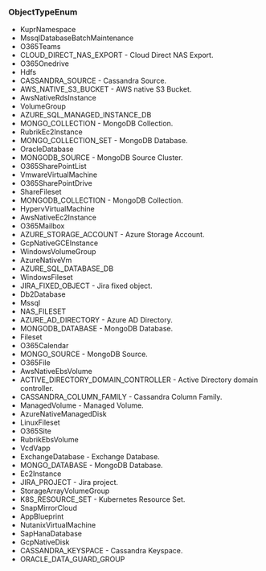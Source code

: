 ### ObjectTypeEnum
- KuprNamespace
- MssqlDatabaseBatchMaintenance
- O365Teams
- CLOUD_DIRECT_NAS_EXPORT - Cloud Direct NAS Export.
- O365Onedrive
- Hdfs
- CASSANDRA_SOURCE - Cassandra Source.
- AWS_NATIVE_S3_BUCKET - AWS native S3 Bucket.
- AwsNativeRdsInstance
- VolumeGroup
- AZURE_SQL_MANAGED_INSTANCE_DB
- MONGO_COLLECTION - MongoDB Collection.
- RubrikEc2Instance
- MONGO_COLLECTION_SET - MongoDB Database.
- OracleDatabase
- MONGODB_SOURCE - MongoDB Source Cluster.
- O365SharePointList
- VmwareVirtualMachine
- O365SharePointDrive
- ShareFileset
- MONGODB_COLLECTION - MongoDB Collection.
- HypervVirtualMachine
- AwsNativeEc2Instance
- O365Mailbox
- AZURE_STORAGE_ACCOUNT - Azure Storage Account.
- GcpNativeGCEInstance
- WindowsVolumeGroup
- AzureNativeVm
- AZURE_SQL_DATABASE_DB
- WindowsFileset
- JIRA_FIXED_OBJECT - Jira fixed object.
- Db2Database
- Mssql
- NAS_FILESET
- AZURE_AD_DIRECTORY - Azure AD Directory.
- MONGODB_DATABASE - MongoDB Database.
- Fileset
- O365Calendar
- MONGO_SOURCE - MongoDB Source.
- O365File
- AwsNativeEbsVolume
- ACTIVE_DIRECTORY_DOMAIN_CONTROLLER - Active Directory domain controller.
- CASSANDRA_COLUMN_FAMILY - Cassandra Column Family.
- ManagedVolume - Managed Volume.
- AzureNativeManagedDisk
- LinuxFileset
- O365Site
- RubrikEbsVolume
- VcdVapp
- ExchangeDatabase - Exchange Database.
- MONGO_DATABASE - MongoDB Database.
- Ec2Instance
- JIRA_PROJECT - Jira project.
- StorageArrayVolumeGroup
- K8S_RESOURCE_SET - Kubernetes Resource Set.
- SnapMirrorCloud
- AppBlueprint
- NutanixVirtualMachine
- SapHanaDatabase
- GcpNativeDisk
- CASSANDRA_KEYSPACE - Cassandra Keyspace.
- ORACLE_DATA_GUARD_GROUP

